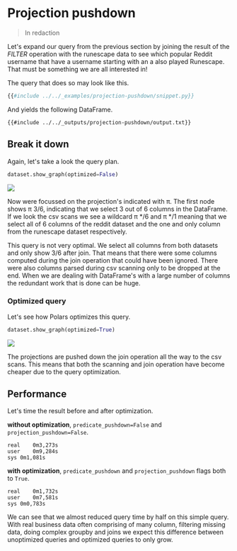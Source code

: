 # Projection pushdown

> In redaction

Let's expand our query from the previous section by joining the result of the *FILTER* operation with the runescape data
to see which popular Reddit username that have a username starting with an a also played Runescape. That must be something
we are all interested in!

The query that does so may look like this.

```python
{{#include ../../_examples/projection-pushdown/snippet.py}}
```
And yields the following DataFrame.
```text
{{#include ../../_outputs/projection-pushdown/output.txt}}
```

## Break it down

Again, let's take a look the query plan. 

``` python
dataset.show_graph(optimized=False)
```

![](./../_outputs/projection-pushdown/graph.png)

Now were focussed on the projection's indicated with π. The first node shows π 3/6, indicating that
we select 3 out of 6 columns in the DataFrame. If we look the csv scans we see a wildcard π */6 and π */1 meaning that 
we select all of 6 columns of the reddit dataset and the one and only column from the runescape dataset respectively.

This query is not very optimal. We select all columns from both datasets and only show 3/6 after join. That means that
there were some columns computed during the join operation that could have been ignored. There were also columns parsed
during csv scanning only to be dropped at the end. When we are dealing with DataFrame's with a large number of columns the
redundant work that is done can be huge.

### Optimized query

Let's see how Polars optimizes this query.

``` python
dataset.show_graph(optimized=True)
```

![](./../_outputs/projection-pushdown/graph-optimized.png)

The projections are pushed down the join operation all the way to the csv scans. This  means that both the scanning and 
join operation have become cheaper due to the query optimization.

## Performance

Let's time the result before and after optimization.

**without optimization**, `predicate_pushdown=False` and `projection_pushdown=False`.

```text
real	0m3,273s
user	0m9,284s
sys	0m1,081s
```


**with optimization**, `predicate_pushdown` and `projection_pushdown` flags both to `True`.

```text
real	0m1,732s
user	0m7,581s
sys	0m0,783s
```

We can see that we almost reduced query time by half on this simple query. With real business data often comprising of 
many column, filtering missing data, doing complex groupby and joins we expect this difference between unoptimized queries
and optimized queries to only grow.
